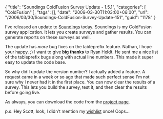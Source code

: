{
	"title": "Soundings ColdFusion Survey Update - 1.5.1",
	"categories": [
		"ColdFusion"
	],
	"tags": [],
	"date": "2006-03-30T11:03:00+06:00",
	"url": "/2006/03/30/Soundings-ColdFusion-Survey-Update-151",
	"guid": "1178"
}

I've released an update to <a href="http://ray.camdenfamily.com/projects/soundings">Soundings</a> today. Soundings is my ColdFusion survey application. It lets you create surveys and gather results. You can generate reports on these surveys as well.

The update has <i>more</i> bug fixes on the tableprefix feature. Nathan, I hope your happy. ;) I want to give <b>big thanks</b> to Ryan Heldt. He sent me a nice list of the tableprefix bugs along with actual line numbers. This made it super easy to update the code base. 

So why did I update the version number? I actually added a feature. A request came in a week or so ago that made such perfect sense I'm not sure why I never had it in the first place. You can now clear the results of a survey. This lets you build the survey, test it, and then clear the results before going live.

As always, you can download the code from the <a href="http://ray.camdenfamily.com/projects/soundings">project page</a>. 

p.s. Hey Scott, look, I didn't mention my <a href="http://www.amazon.com/o/registry/2TCL1D08EZEYE">wishlist</a> once! Oops...